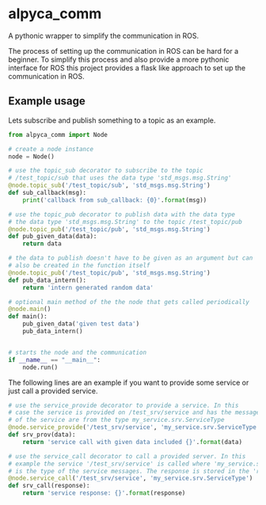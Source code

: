# alpyca_comm

A pythonic wrapper to simplify the communication in ROS.


The process of setting up the communication in ROS can be hard for a beginner. To simplify this process and also provide a more pythonic interface for ROS this project provides a flask like approach to set up the communication in ROS.

## Example usage
Lets subscribe and publish something to a topic as an example.

```python
from alpyca_comm import Node

# create a node instance
node = Node()

# use the topic_sub decorator to subscribe to the topic
# /test_topic/sub that uses the data type 'std_msgs.msg.String'
@node.topic_sub('/test_topic/sub', 'std_msgs.msg.String')
def sub_callback(msg):
    print('callback from sub_callback: {0}'.format(msg))

# use the topic_pub decorator to publish data with the data type
# the data type 'std_msgs.msg.String' to the topic /test_topic/pub 
@node.topic_pub('/test_topic/pub', 'std_msgs.msg.String')
def pub_given_data(data):
    return data

# the data to publish doesn't have to be given as an argument but can
# also be created in the function itself
@node.topic_pub('/test_topic/pub', 'std_msgs.msg.String')
def pub_data_intern():
    return 'intern generated random data'

# optional main method of the the node that gets called periodically
@node.main()
def main():
    pub_given_data('given test data')
    pub_data_intern()


# starts the node and the communication
if __name__ == "__main__":
    node.run()
```

The following lines are an example if you want to provide some service or just call a provided service.

```python
# use the service_provide decorator to provide a service. In this
# case the service is provided on /test_srv/service and has the messages
# of the service are from the type my_service.srv.ServiceType
@node.service_provide('/test_srv/service', 'my_service.srv.ServiceType')
def srv_prov(data):
    return 'service call with given data included {}'.format(data)

# use the service_call decorator to call a provided server. In this 
# example the service '/test_srv/service' is called where 'my_service.srv.ServiceType'
# is the type of the service messages. The response is stored in the 'response'
@node.service_call('/test_srv/service', 'my_service.srv.ServiceType')
def srv_call(response):
    return 'service response: {}'.format(response)
```
